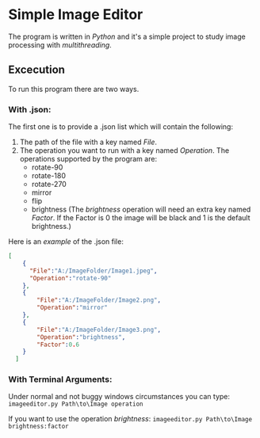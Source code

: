 # Simple Image Editor

The program is written in *Python* and it's a simple project to study image processing with *multithreading*.

## Excecution

To run this program there are two ways.

### With .json:
The first one is to provide a .json list which will contain the following:
1. The path of the file with a key named *File*.
2. The operation you want to run with a key named *Operation*. The operations supported by the program are:
   - rotate-90
   - rotate-180
   - rotate-270
   - mirror
   - flip
   - brightness (The *brightness* operation will need an extra key named *Factor*. If the Factor is 0 the image will be black and 1 is the default brightness.)

Here is an *example* of the .json file:

``` json
[
    {
      "File":"A:/ImageFolder/Image1.jpeg",
      "Operation":"rotate-90"
    },
    {
        "File":"A:/ImageFolder/Image2.png",
        "Operation":"mirror"
    },
    {
        "File":"A:/ImageFolder/Image3.png",
        "Operation":"brightness",
        "Factor":0.6
    }
  ]
  ```

### With Terminal Arguments:

Under normal and not buggy windows circumstances you can type:
`imageeditor.py Path\to\Image operation`

If you want to use the operation *brightness*:
`imageeditor.py Path\to\Image brightness:factor`